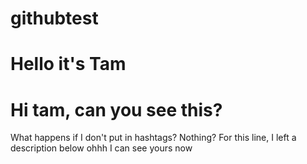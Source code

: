 # githubtest
# Hello it's Tam
# Hi tam, can you see this?
What happens if I don't put in hashtags? Nothing?
For this line, I left a description below
ohhh I can see yours now
